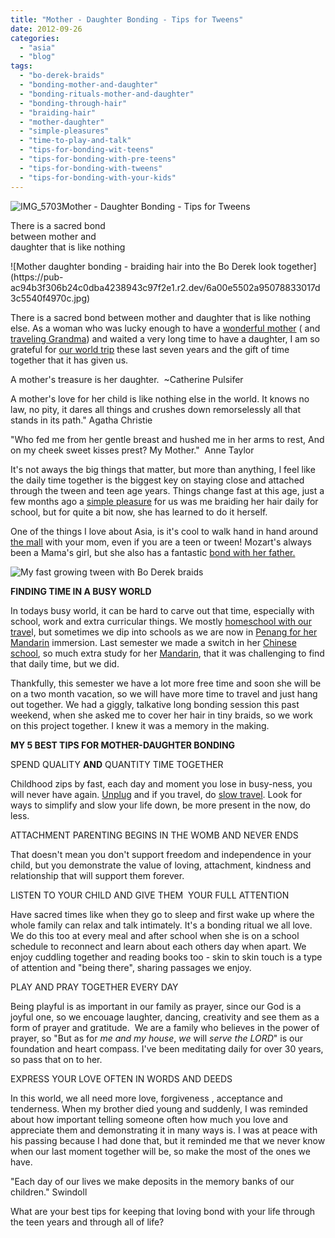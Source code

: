 ```yaml
---
title: "Mother - Daughter Bonding - Tips for Tweens"
date: 2012-09-26
categories: 
  - "asia"
  - "blog"
tags: 
  - "bo-derek-braids"
  - "bonding-mother-and-daughter"
  - "bonding-rituals-mother-and-daughter"
  - "bonding-through-hair"
  - "braiding-hair"
  - "mother-daughter"
  - "simple-pleasures"
  - "time-to-play-and-talk"
  - "tips-for-bonding-wit-teens"
  - "tips-for-bonding-with-pre-teens"
  - "tips-for-bonding-with-tweens"
  - "tips-for-bonding-with-your-kids"
---
```


![IMG_5703](https://pub-ac94b3f306b24c0dba4238943c97f2e1.r2.dev/6a00e5502a95078833017ee3caae36970d.jpg)Mother - Daughter Bonding - 
Tips for Tweens  
  
There is a sacred bond  
between mother and  
daughter that is like nothing

<!--more--> ![Mother daughter bonding - braiding hair into the Bo Derek look together](https://pub-ac94b3f306b24c0dba4238943c97f2e1.r2.dev/6a00e5502a95078833017d3c5540f4970c.jpg)  
  
There is a sacred bond between mother and daughter that is like nothing else. As a woman who was lucky enough to have a [wonderful mother](https://pub-ac94b3f306b24c0dba4238943c97f2e1.r2.dev/2007/02/worlds-best-mot.html "wonderful mother") ( and [traveling Grandma](https://pub-ac94b3f306b24c0dba4238943c97f2e1.r2.dev/2011/01/traveling-with-grandma-3-generation-travel.html "travel with Grandma")) and waited a very long time to have a daughter, I am so grateful for [our world trip](https://pub-ac94b3f306b24c0dba4238943c97f2e1.r2.dev/2012/01/amazing-family-world-tour.html "Our RTW world trip") these last seven years and the gift of time together that it has given us.  
  
  
A mother's treasure is her daughter.  ~Catherine Pulsifer  
  
A mother's love for her child is like nothing else in the world. It knows no  law, no pity, it dares all things and crushes down remorselessly all that stands in its path." Agatha Christie  
  
"Who fed me from her gentle breast and hushed me in her arms to rest, And on my cheek sweet kisses prest? My Mother."  Anne Taylor  
  
  
It's not aways the big things that matter, but more than anything, I feel like the daily time together is the biggest key on staying close and attached through the tween and teen age years. Things change fast at this age, just a few months ago a [simple pleasure](https://pub-ac94b3f306b24c0dba4238943c97f2e1.r2.dev/2012/05/lifes-simple-pleasures.html "simple pleasures") for us was me braiding her hair daily for school, but for quite a bit now, she has learned to do it herself.  
  
One of the things I love about Asia, is it's cool to walk hand in hand around [the mall](https://pub-ac94b3f306b24c0dba4238943c97f2e1.r2.dev/2010/12/tropical-christmas-abroad-in-asia.html "Asia mall Christmas") with your mom, even if you are a teen or tween! Mozart's always been a Mama's girl, but she also has a fantastic [bond with her father.](https://pub-ac94b3f306b24c0dba4238943c97f2e1.r2.dev/2009/06/happy-fathers-day-traveling-dads.html "father daughter bond")  
  
![My fast growing tween with Bo Derek braids](https://pub-ac94b3f306b24c0dba4238943c97f2e1.r2.dev/6a00e5502a95078833017d3c5542bf970c.jpg)  
  
**FINDING TIME IN A BUSY WORLD**  
  
In todays busy world, it can be hard to carve out that time, especially with school, work and extra curricular things. We mostly [homeschool with our trave](https://pub-ac94b3f306b24c0dba4238943c97f2e1.r2.dev/2010/03/long-term-family-travel-homeschool-roadschool-world-school-digitalnomad-lifestyle-design-virtual-.html "homeschool and travel")l, but sometimes we dip into schools as we are now in [Penang for her Mandarin](https://pub-ac94b3f306b24c0dba4238943c97f2e1.r2.dev/2012/06/why-learn-mandarin-in-tropical-asia-penang.html "Penang for Mandarin") immersion. Last semester we made a switch in her [Chinese school](https://pub-ac94b3f306b24c0dba4238943c97f2e1.r2.dev/2012/07/chinese-school-in-asia-11-year-old-american-doing-physics-in-mandarin.html "Chinese school"), so much extra study for her [Mandarin](https://pub-ac94b3f306b24c0dba4238943c97f2e1.r2.dev/2011/01/only-american-girl-in-an-all-mandarin-school-chinese-immersion-in-language-culture-through-school.html "American in Mandarin school"), that it was challenging to find that daily time, but we did.  
  
Thankfully, this semester we have a lot more free time and soon she will be on a two month vacation, so we will have more time to travel and just hang out together. We had a giggly, talkative long bonding session this past weekend, when she asked me to cover her hair in tiny braids, so we work on this project together. I knew it was a memory in the making.  
  
**MY 5 BEST TIPS FOR MOTHER-DAUGHTER BONDING**  
  
SPEND QUALITY **AND** QUANTITY TIME TOGETHER  
  
Childhood zips by fast, each day and moment you lose in busy-ness, you will never have again. [Unplug](https://pub-ac94b3f306b24c0dba4238943c97f2e1.r2.dev/2012/06/unplugged-todays-best-luxury-.html "Unplug your life") and if you travel, do [slow travel](https://pub-ac94b3f306b24c0dba4238943c97f2e1.r2.dev/2011/11/slow-travel.html "slow travel"). Look for ways to simplify and slow your life down, be more present in the now, do less.  
  
ATTACHMENT PARENTING BEGINS IN THE WOMB AND NEVER ENDS  
  
That doesn't mean you don't support freedom and independence in your child, but you demonstrate the value of loving, attachment, kindness and relationship that will support them forever.  
  
LISTEN TO YOUR CHILD AND GIVE THEM  YOUR FULL ATTENTION  
  
Have sacred times like when they go to sleep and first wake up where the whole family can relax and talk intimately. It's a bonding ritual we all love. We do this too at every meal and after school when she is on a school schedule to reconnect and learn about each others day when apart. We enjoy cuddling together and reading books too - skin to skin touch is a type of attention and "being there", sharing passages we enjoy.  
  
PLAY AND PRAY TOGETHER EVERY DAY  
  
Being playful is as important in our family as prayer, since our God is a joyful one, so we encouage laughter, dancing, creativity and see them as a form of prayer and gratitude.  We are a family who believes in the power of prayer, so "But as for _me and my house_, _we_ will _serve the LORD_" is our foundation and heart compass. I've been meditating daily for over 30 years, so pass that on to her.  
  
EXPRESS YOUR LOVE OFTEN IN WORDS AND DEEDS  
  
In this world, we all need more love, forgiveness , acceptance and tenderness. When my brother died young and suddenly, I was reminded about how important telling someone often how much you love and appreciate them and demonstrating it in many ways is. I was at peace with his passing because I had done that, but it reminded me that we never know when our last moment together will be, so make the most of the ones we have.  
  
"Each day of our lives we make deposits in the memory banks of our children." Swindoll  
  
What are your best tips for keeping that loving bond with your life through the teen years and through all of life?

